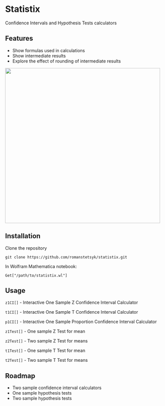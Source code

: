 # Statistix

Confidence Intervals and Hypothesis Tests calculators

## Features

- Show formulas used in calculations
- Show intermediate results
- Explore the effect of rounding of intermediate results

<img src="https://i.imgur.com/54NeEK3.png" width="500">

## Installation

Clone the repository

`git clone https://github.com/romanstetsyk/statistix.git`

In Wolfram Mathematica notebook:

`Get["/path/to/statistix.wl"]`

## Usage

`z1CI[]` - Interactive One Sample Z Confidence Interval Calculator

`t1CI[]` - Interactive One Sample T Confidence Interval Calculator

`p1CI[]` - Interactive One Sample Proportion Confidence Interval Calculator

`z1Test[]` - One sample Z Test for mean

`z2Test[]` - Two sample Z Test for means

`t1Test[]` - One sample T Test for mean

`t2Test[]` - Two sample T Test for means

## Roadmap

- Two sample confidence interval calculators
- One sample hypothesis tests
- Two sample hypothesis tests
